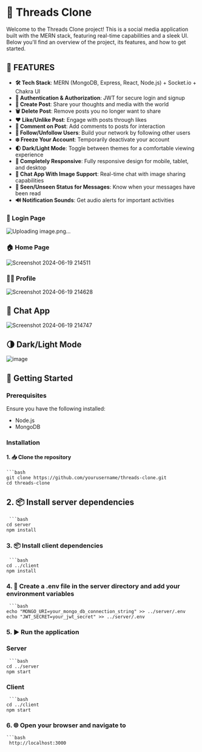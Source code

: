 # 🧵 Threads Clone

Welcome to the Threads Clone project! This is a social media application built with the MERN stack, featuring real-time capabilities and a sleek UI. Below you'll find an overview of the project, its features, and how to get started.

## 🌟 FEATURES 

- **🛠️ Tech Stack**: MERN (MongoDB, Express, React, Node.js) + Socket.io + Chakra UI
- **🔐 Authentication & Authorization**: JWT for secure login and signup
- **📝 Create Post**: Share your thoughts and media with the world
- **🗑️ Delete Post**: Remove posts you no longer want to share
- **❤️ Like/Unlike Post**: Engage with posts through likes
- **💬 Comment on Post**: Add comments to posts for interaction
- **👥 Follow/Unfollow Users**: Build your network by following other users
- **❄️ Freeze Your Account**: Temporarily deactivate your account
- **🌓 Dark/Light Mode**: Toggle between themes for a comfortable viewing experience
- **📱 Completely Responsive**: Fully responsive design for mobile, tablet, and desktop
- **💬 Chat App With Image Support**: Real-time chat with image sharing capabilities
- **👀 Seen/Unseen Status for Messages**: Know when your messages have been read
- **🔊 Notification Sounds**: Get audio alerts for important activities


### 🔑 Login Page
![Uploading image.png…]()


### 🏠 Home Page
![Screenshot 2024-06-19 214511](https://github.com/Jeeya-Inamdar/Threads-Clone/assets/129672572/ebeb527d-3768-49fd-ab92-3f4e4fbbb376)


### 🧑‍💻 Profile 
![Screenshot 2024-06-19 214628](https://github.com/Jeeya-Inamdar/Threads-Clone/assets/129672572/55bbcf22-ece0-4e89-93d8-3c3437b9ad39)


## 💬 Chat App
![Screenshot 2024-06-19 214747](https://github.com/Jeeya-Inamdar/Threads-Clone/assets/129672572/eae54c06-9ff3-40d9-ab23-aadbf4f152f0)


## 🌗 Dark/Light Mode
![image](https://github.com/Jeeya-Inamdar/Threads-Clone/assets/129672572/f2f0b553-c47a-41c9-a3ee-c3086cb1757f)


## 🚀 Getting Started

### Prerequisites

Ensure you have the following installed:
- Node.js
- MongoDB

### Installation


#### 1. 📥 Clone the repository
    ```bash
    git clone https://github.com/yourusername/threads-clone.git
    cd threads-clone

## 2. 📦 Install server dependencies
     ```bash
    cd server
    npm install

### 3. 📦 Install client dependencies
     ```bash
    cd ../client
    npm install

### 4. 🔧 Create a .env file in the server directory and add your environment variables
     ```bash
    echo "MONGO_URI=your_mongo_db_connection_string" >> ../server/.env
    echo "JWT_SECRET=your_jwt_secret" >> ../server/.env

### 5. ▶️ Run the application

### Server
     ```bash
    cd ../server
    npm start

### Client
     ```bash
    cd ../client
    npm start

### 6. 🌐 Open your browser and navigate to
    ```bash
     http://localhost:3000
